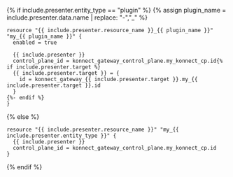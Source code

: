 {% if include.presenter.entity_type == "plugin" %}
{% assign plugin_name = include.presenter.data.name | replace: "-","_" %}
```hcl
resource "{{ include.presenter.resource_name }}_{{ plugin_name }}" "my_{{ plugin_name }}" {
  enabled = true

  {{ include.presenter }}
  control_plane_id = konnect_gateway_control_plane.my_konnect_cp.id{% if include.presenter.target %}
  {{ include.presenter.target }} = {
    id = konnect_gateway_{{ include.presenter.target }}.my_{{ include.presenter.target }}.id
  }
{%- endif %}
}
```
{% else %}
```hcl
resource "{{ include.presenter.resource_name }}" "my_{{ include.presenter.entity_type }}" {
  {{ include.presenter }}
  control_plane_id = konnect_gateway_control_plane.my_konnect_cp.id
}
```
{% endif %}
